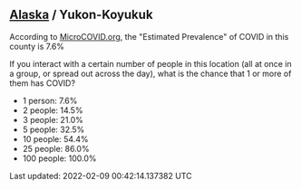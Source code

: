 
## [Alaska](/united-states/alaska) / Yukon-Koyukuk

According to [MicroCOVID.org](http://microcovid.org),
the "Estimated Prevalence" of COVID in this county is 7.6%

If you interact with a certain number of people in this location
(all at once in a group, or spread out across the day), what is the chance that
1 or more of them has COVID?

- 1 person: 7.6%
- 2 people: 14.5%
- 3 people: 21.0%
- 5 people: 32.5%
- 10 people: 54.4%
- 25 people: 86.0%
- 100 people: 100.0%

Last updated: 2022-02-09 00:42:14.137382 UTC
